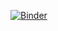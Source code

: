 [![Binder](https://mybinder.org/badge_logo.svg)](https://mybinder.org/v2/gh/adrienpacifico/Solow_model/master)
